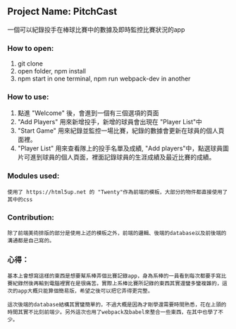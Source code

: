 ## Project Name: PitchCast
一個可以紀錄投手在棒球比賽中的數據及即時監控比賽狀況的app

### How to open:
1. git clone
2. open folder,  npm install 
3. npm start in one terminal, npm run webpack-dev in another

### How to use:
1. 點進 "Welcome" 後，會進到一個有三個選項的頁面
2. "Add Players" 用來新增投手，新增的球員會出現在 "Player List"中
3. "Start Game" 用來紀錄並監控一場比賽，紀錄的數據會更新在球員的個人頁面裡。
4. "Player List" 用來查看隊上的投手名單及成績, "Add players"中，點選球員圖片可進到球員的個人頁面，裡面記錄球員的生涯成績及最近比賽的成績。 

### Modules used:
    使用了 https://html5up.net 的 "Twenty"作為前端的模板，大部分的物件都直接使用了其中的css

### Contribution:
    除了前端美術排版的部分是使用上述的模板之外，前端的邏輯、後端的database以及前後端的溝通都是自己寫的。

### 心得：
    基本上會想寫這樣的東西是想要幫系棒弄個比賽記錄app，身為系棒的一員看到每次都要手寫比賽紀錄然後再輸到電腦裡實在是很痛苦。實際上系棒比賽所記錄的東西其實還蠻多蠻複雜的，這次的app大概只能算個簡易版，希望之後可以把它弄得更完整。

    這次後端的database結構其實蠻簡單的，不過大概是因為才剛學還需要時間熟悉，花在上頭的時間其實不比刻前端少。另外這次也用了webpack及babel來整合一些東西，在其中也學了不少。
